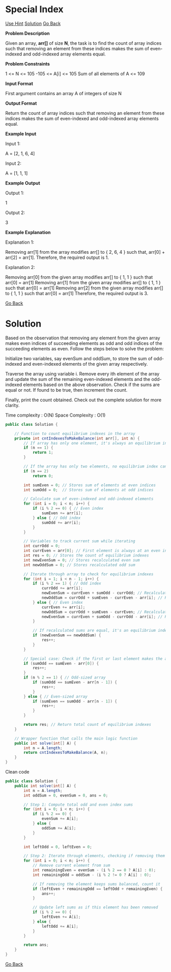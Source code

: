 #  Special Index

[Use Hint](https://www.scaler.com/academy/mentee-dashboard/class/25455/assignment/problems/12828/hints?navref=cl_pb_nv_tb)
[Solution](#Solution)
[Go Back](https://github.com/sahoog2/Preparation_Notes/blob/main/DSA/Array/2%20Problems.md)

**Problem Description**  

Given an array,  **arr[]**  of size  **N**, the task is to find the count of array indices such that removing an element from these indices makes the sum of even-indexed and odd-indexed array elements equal.

  
  
**Problem Constraints**  

1 <= N <= 105
-105 <= A[i] <= 105
Sum of all elements of A <= 109

  
  
**Input Format**  

First argument contains an array A of integers of size N

  
  
**Output Format**  

Return the count of array indices such that removing an element from these indices makes the sum of even-indexed and odd-indexed array elements equal.

  
  
**Example Input**  

Input 1:

A = [2, 1, 6, 4]

Input 2:

A = [1, 1, 1]

  
  
**Example Output**  

Output 1:

1

Output 2:

3

  
  
**Example Explanation**  

Explanation 1:

Removing arr[1] from the array modifies arr[] to { 2, 6, 4 } such that, arr[0] + arr[2] = arr[1]. 
Therefore, the required output is 1. 

Explanation 2:

Removing arr[0] from the given array modifies arr[] to { 1, 1 } such that arr[0] = arr[1] 
Removing arr[1] from the given array modifies arr[] to { 1, 1 } such that arr[0] = arr[1] 
Removing arr[2] from the given array modifies arr[] to { 1, 1 } such that arr[0] = arr[1] 
Therefore, the required output is 3.

[Go Back](https://github.com/sahoog2/Preparation_Notes/blob/main/DSA/Array/2%20Problems.md)
# Solution

Based on the observation that removing any element from the given array makes even indices of succeeding elements 
as odd and odd indices of the succeeding elements as even. 
Follow the steps below to solve the problem:

Initialize two variables, say evenSum and oddSum,
to store the sum of odd-indexed and even-indexed elements of the given array respectively.

Traverse the array using variable i.
Remove every ith element of the array and update the sum of the remaining even-indexed elements 
and the odd-indexed elements based on the above observation. Check if the sums are equal or not. 
If found to be true, then increment the count.

Finally, print the count obtained. Check out the complete solution for more clarity.


Time complexity : O(N) 
Space Complexity : O(1)

```java
public class Solution {

    // Function to count equilibrium indexes in the array
    private int cntIndexesToMakeBalance(int arr[], int n) {
        // If array has only one element, it's always an equilibrium index
        if (n == 1) {
            return 1;
        }

        // If the array has only two elements, no equilibrium index can exist
        if (n == 2)
            return 0;

        int sumEven = 0; // Stores sum of elements at even indices
        int sumOdd = 0;  // Stores sum of elements at odd indices

        // Calculate sum of even-indexed and odd-indexed elements
        for (int i = 0; i < n; i++) {
            if (i % 2 == 0) { // Even index
                sumEven += arr[i];
            } else { // Odd index
                sumOdd += arr[i];
            }
        }

        // Variables to track current sum while iterating
        int currOdd = 0; 
        int currEven = arr[0]; // First element is always at an even index
        int res = 0; // Stores the count of equilibrium indexes
        int newEvenSum = 0; // Stores recalculated even sum
        int newOddSum = 0; // Stores recalculated odd sum

        // Iterate through array to check for equilibrium indexes
        for (int i = 1; i < n - 1; i++) {
            if (i % 2 == 1) { // Odd index
                currOdd += arr[i];
                newEvenSum = currEven + sumOdd - currOdd; // Recalculate sum for even positions
                newOddSum = currOdd + sumEven - currEven - arr[i]; // Recalculate sum for odd positions
            } else { // Even index
                currEven += arr[i];
                newOddSum = currOdd + sumEven - currEven; // Recalculate sum for odd positions
                newEvenSum = currEven + sumOdd - currOdd - arr[i]; // Recalculate sum for even positions
            }

            // If recalculated sums are equal, it's an equilibrium index
            if (newEvenSum == newOddSum) {
                res++;
            }
        }

        // Special case: Check if the first or last element makes the array balanced
        if (sumOdd == sumEven - arr[0]) {
            res++;
        }
        if (n % 2 == 1) { // Odd-sized array
            if (sumOdd == sumEven - arr[n - 1]) {
                res++;
            }
        } else { // Even-sized array
            if (sumEven == sumOdd - arr[n - 1]) {
                res++;
            }
        }

        return res; // Return total count of equilibrium indexes
    }

    // Wrapper function that calls the main logic function
    public int solve(int[] A) {
        int n = A.length;
        return cntIndexesToMakeBalance(A, n);
    }
}
```

Clean code
```java
public class Solution {
    public int solve(int[] A) {
        int n = A.length;
        int oddSum = 0, evenSum = 0, ans = 0;

        // Step 1: Compute total odd and even index sums
        for (int i = 0; i < n; i++) {
            if (i % 2 == 0) {
                evenSum += A[i];
            } else {
                oddSum += A[i];
            }
        }

        int leftOdd = 0, leftEven = 0;

        // Step 2: Iterate through elements, checking if removing them balances sums
        for (int i = 0; i < n; i++) {
            // Remove current element from sum
            int remainingEven = evenSum - (i % 2 == 0 ? A[i] : 0);
            int remainingOdd = oddSum - (i % 2 != 0 ? A[i] : 0);

            // If removing the element keeps sums balanced, count it
            if (leftEven + remainingOdd == leftOdd + remainingEven) {
                ans++;
            }

            // Update left sums as if this element has been removed
            if (i % 2 == 0) {
                leftEven += A[i];
            } else {
                leftOdd += A[i];
            }
        }

        return ans;
    }
}
```

[Go Back](https://github.com/sahoog2/Preparation_Notes/blob/main/DSA/Array/2%20Problems.md)
